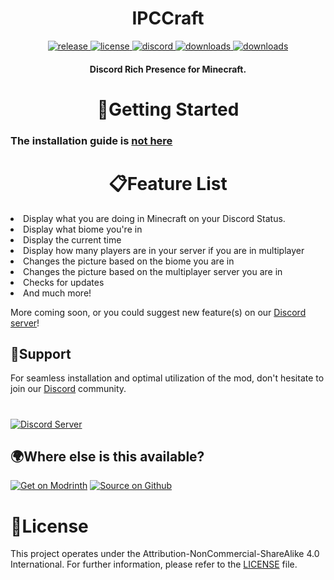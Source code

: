 <h1 align="center">IPCCraft</h1>

<div align="center">
<a href="https://modrinth.com/mod/ipccraft/versions" target="_blank">
        <img src="https://img.shields.io/modrinth/v/ipccraft?label=release&color=informational&logo=Modrinth" alt="release">
    </a>
 <a href="https://github.com/Armandukx/IPCCraft/blob/master/LICENSE" target="_blank">
        <img src="https://img.shields.io/badge/license-CC_BY_NC_SA_4.0-blue" alt="license">
    </a>
    <a href="https://discord.gg/MGrNJqsqZt" target="_blank">
        <img src="https://img.shields.io/discord/1094419852040622150?label=discord&color=informational&logo=Discord&logoColor=FFFFFF" alt="discord">
    </a>
         <a href="https://github.com/Armandukx/IPCCraft/releases" target="_blank">
        <img src="https://img.shields.io/github/downloads/Armandukx/IPCCraft/total?label=downloads&color=informational&logo=GitHub" alt="downloads">
    </a>
   <a href="https://modrinth.com/mod/ipccraft/versions" target="_blank">
        <img src="https://img.shields.io/modrinth/dt/ipccraft?label=downloads&color=informational&logo=Modrinth" alt="downloads">
    </a>
</div>

<h4 align="center">Discord Rich Presence for Minecraft. </h4>

<h1 align="center">🚀Getting Started</h1>

### The installation guide is [not here](https://github.com/Armandukx/IPCCraft/wiki)
<h1 align="center">📋Feature List</h1>
<li>Display what you are doing in Minecraft on your Discord Status.</li>
<li>Display what biome you're in</li>
<li>Display the current time</li>
<li>Display how many players are in your server if you are in multiplayer</li>
<li>Changes the picture based on the biome you are in</li>
<li>Changes the picture based on the multiplayer server you are in</li>
<li>Checks for updates</li>
<li>And much more!</li>

More coming soon, or you could suggest new feature(s) on our [Discord server](https://discord.gg/MGrNJqsqZt)!

## 🤝Support

For seamless installation and optimal utilization of the mod, don't hesitate to join our [Discord](https://discord.gg/MGrNJqsqZt) community.
#
[![Discord Server](https://cdn.jsdelivr.net/npm/@intergrav/devins-badges@3/assets/cozy/social/discord-plural_64h.png)](https://discord.gg/MGrNJqsqZt)

## 🌍Where else is this available?
[![Get on Modrinth](https://cdn.jsdelivr.net/npm/@intergrav/devins-badges@3/assets/cozy/available/modrinth_64h.png)](https://modrinth.com/mod/ipccraft) [![Source on Github](https://cdn.jsdelivr.net/npm/@intergrav/devins-badges@3/assets/cozy/available/github_64h.png)](https://github.com/Armandukx/IPCCraft)

# 📄License

This project operates under the Attribution-NonCommercial-ShareAlike 4.0 International. For further information, please refer to the [LICENSE](https://github.com/Armandukx/IPCCraft/blob/master/LICENSE) file.
